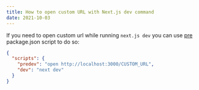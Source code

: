 ```yaml
---
title: How to open custom URL with Next.js dev command
date: 2021-10-03
---
```


If you need to open custom url while running `next.js dev` you can use
[pre](https://docs.npmjs.com/cli/v7/using-npm/scripts#pre--post-scripts) package.json script to do so:

```json
{
  "scripts": {
    "predev": "open http://localhost:3000/CUSTOM_URL",
    "dev": "next dev"
  }
}
```
